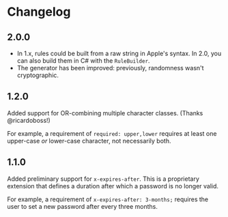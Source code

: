 ﻿# Changelog

## 2.0.0

* In 1.x, rules could be built from a raw string in Apple's syntax. In 2.0, you can also build them in C# with the `RuleBuilder`.
* The generator has been improved: previously, randomness wasn't cryptographic.

## 1.2.0

Added support for OR-combining multiple character classes. (Thanks @ricardoboss!)

For example, a requirement of `required: upper,lower` requires at least one upper-case _or_ lower-case character, not
necessarily both.

## 1.1.0

Added preliminary support for `x-expires-after`. This is a proprietary extension that defines a duration after which a
password is no longer valid.

For example, a requirement of `x-expires-after: 3-months;` requires the user to set a new password after every three
months.

